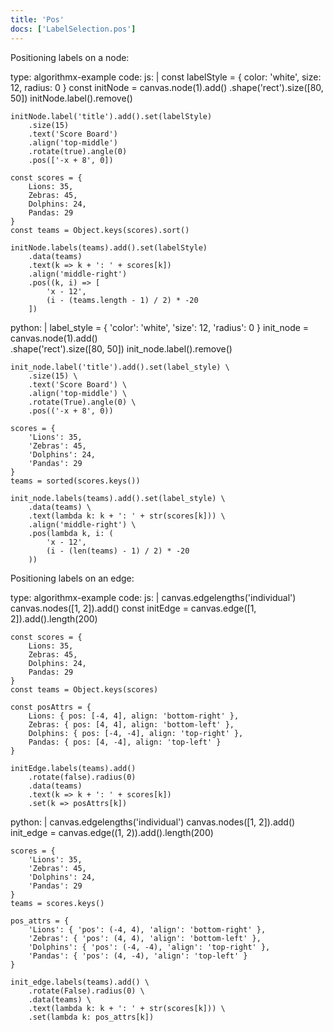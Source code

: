 ```yaml
---
title: 'Pos'
docs: ['LabelSelection.pos']
---
```


Positioning labels on a node:

<data type='yaml'>
type: algorithmx-example
code:
  js: |
    const labelStyle = {
        color: 'white',
        size: 12,
        radius: 0
    }
    const initNode = canvas.node(1).add()
        .shape('rect').size([80, 50])
    initNode.label().remove()
    
    initNode.label('title').add().set(labelStyle)
        .size(15)
        .text('Score Board')
        .align('top-middle')
        .rotate(true).angle(0)
        .pos(['-x + 8', 0])
    
    const scores = {
        Lions: 35,
        Zebras: 45,
        Dolphins: 24,
        Pandas: 29
    }
    const teams = Object.keys(scores).sort()
    
    initNode.labels(teams).add().set(labelStyle)
        .data(teams)
        .text(k => k + ': ' + scores[k])
        .align('middle-right')
        .pos((k, i) => [
            'x - 12',
            (i - (teams.length - 1) / 2) * -20
        ])
  python: |
    label_style = {
        'color': 'white',
        'size': 12,
        'radius': 0
    }
    init_node = canvas.node(1).add() \
        .shape('rect').size([80, 50])
    init_node.label().remove()
    
    init_node.label('title').add().set(label_style) \
        .size(15) \
        .text('Score Board') \
        .align('top-middle') \
        .rotate(True).angle(0) \
        .pos(('-x + 8', 0))
    
    scores = {
        'Lions': 35,
        'Zebras': 45,
        'Dolphins': 24,
        'Pandas': 29
    }
    teams = sorted(scores.keys())
    
    init_node.labels(teams).add().set(label_style) \
        .data(teams) \
        .text(lambda k: k + ': ' + str(scores[k])) \
        .align('middle-right') \
        .pos(lambda k, i: (
            'x - 12',
            (i - (len(teams) - 1) / 2) * -20
        ))
</data>

Positioning labels on an edge:

<data type='yaml'>
type: algorithmx-example
code:
  js: |
    canvas.edgelengths('individual')
    canvas.nodes([1, 2]).add()
    const initEdge = canvas.edge([1, 2]).add().length(200)
    
    const scores = {
        Lions: 35,
        Zebras: 45,
        Dolphins: 24,
        Pandas: 29
    }
    const teams = Object.keys(scores)
    
    const posAttrs = {
        Lions: { pos: [-4, 4], align: 'bottom-right' },
        Zebras: { pos: [4, 4], align: 'bottom-left' },
        Dolphins: { pos: [-4, -4], align: 'top-right' },
        Pandas: { pos: [4, -4], align: 'top-left' }
    }
    
    initEdge.labels(teams).add()
        .rotate(false).radius(0)
        .data(teams)
        .text(k => k + ': ' + scores[k])
        .set(k => posAttrs[k])
  python: |
    canvas.edgelengths('individual')
    canvas.nodes([1, 2]).add()
    init_edge = canvas.edge((1, 2)).add().length(200)
    
    scores = {
        'Lions': 35,
        'Zebras': 45,
        'Dolphins': 24,
        'Pandas': 29
    }
    teams = scores.keys()
    
    pos_attrs = {
        'Lions': { 'pos': (-4, 4), 'align': 'bottom-right' },
        'Zebras': { 'pos': (4, 4), 'align': 'bottom-left' },
        'Dolphins': { 'pos': (-4, -4), 'align': 'top-right' },
        'Pandas': { 'pos': (4, -4), 'align': 'top-left' }
    }
    
    init_edge.labels(teams).add() \
        .rotate(False).radius(0) \
        .data(teams) \
        .text(lambda k: k + ': ' + str(scores[k])) \
        .set(lambda k: pos_attrs[k])
</data>
